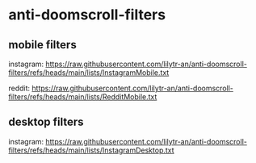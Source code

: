 # anti-doomscroll-filters

## mobile filters

instagram: https://raw.githubusercontent.com/lilytr-an/anti-doomscroll-filters/refs/heads/main/lists/InstagramMobile.txt

reddit: https://raw.githubusercontent.com/lilytr-an/anti-doomscroll-filters/refs/heads/main/lists/RedditMobile.txt

## desktop filters

instagram: https://raw.githubusercontent.com/lilytr-an/anti-doomscroll-filters/refs/heads/main/lists/InstagramDesktop.txt
